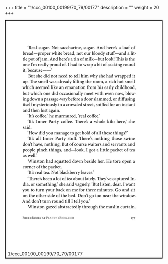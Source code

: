 +++
title = "1/ccc_00100_00199/70_79/00177"
description = ""
weight = 20
+++

<table style="border:2px solid black;max-width:800px;max-height:800px;" 
><tr><td>
<img class="center-fit-jpg"
src="/jpg_/out_jpg_1984__177.jpg">
1/ccc_00100_00199/70_79/00177
</img></td></tr></table>
